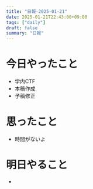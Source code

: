 ```yaml
---
title: "日報-2025-01-21"
date: 2025-01-21T22:43:00+09:00
tags: ["daily"]
draft: false
summary: "日報"
---
```


# 今日やったこと
- 学内CTF
- 本稿作成
- 予稿修正

# 思ったこと
- 時間がないよ

# 明日やること
- 
